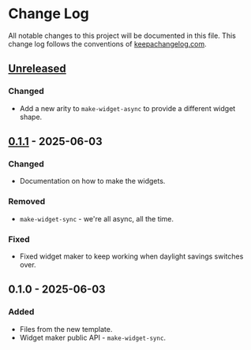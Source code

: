 # Change Log
All notable changes to this project will be documented in this file. This change log follows the conventions of [keepachangelog.com](http://keepachangelog.com/).

## [Unreleased]
### Changed
- Add a new arity to `make-widget-async` to provide a different widget shape.

## [0.1.1] - 2025-06-03
### Changed
- Documentation on how to make the widgets.

### Removed
- `make-widget-sync` - we're all async, all the time.

### Fixed
- Fixed widget maker to keep working when daylight savings switches over.

## 0.1.0 - 2025-06-03
### Added
- Files from the new template.
- Widget maker public API - `make-widget-sync`.

[Unreleased]: https://sourcehost.site/your-name/clojure-base-java/compare/0.1.1...HEAD
[0.1.1]: https://sourcehost.site/your-name/clojure-base-java/compare/0.1.0...0.1.1
